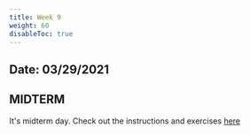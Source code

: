 ```yaml
---
title: Week 9
weight: 60
disableToc: true
---
```


## Date: 03/29/2021

## MIDTERM

It's midterm day. Check out the instructions and exercises <a href="https://sta235.netlify.app/exams"> here </a>


